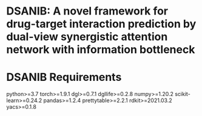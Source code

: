 # DSANIB: A novel framework for drug-target interaction prediction by dual-view synergistic attention network with information bottleneck

# DSANIB Requirements
python>=3.7
torch>=1.9.1
dgl>=0.7.1
dgllife>=0.2.8
numpy>=1.20.2
scikit-learn>=0.24.2
pandas>=1.2.4
prettytable>=2.2.1
rdkit>=2021.03.2
yacs>=0.1.8